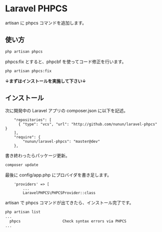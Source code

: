 # Laravel PHPCS

artisan に phpcs コマンドを追加します。

## 使い方

```sh
php artisan phpcs
```

phpcs\:fix  とすると、phpcbf を使ってコード修正を行います。

```sh
php artisan phpcs:fix
```

**↓まずはインストールを実施して下さい↓**


## インストール


次に開発中の Laravel アプリの composer.json に以下を記述。

```
    "repositories": [
      { "type": "vcs", "url": "http://github.com/nunun/laravel-phpcs" }
    ],
    "require": {
        "nunun/laravel-phpcs": "master@dev"
    },
```

書き終わったらパッケージ更新。

```sh
composer update
```

最後に config/app.php にプロバイダを書き足します。

```
    'providers' => [
        ...
        LaravelPHPCS\PHPCSProvider::class
```

artisan で phpcs コマンドが出てきたら、インストール完了です。

```sh
php artisan list
...
  phpcs                   Check syntax errors via PHPCS
...
```
